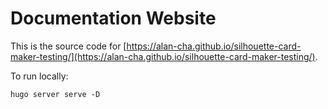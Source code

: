 # Documentation Website

This is the source code for [https://alan-cha.github.io/silhouette-card-maker-testing/](https://alan-cha.github.io/silhouette-card-maker-testing/).

To run locally:

```shell
hugo server serve -D
```